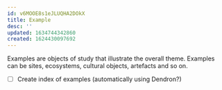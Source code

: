 ```yaml
---
id: v6MOOE8s1eJLUQHA2DOkX
title: Example
desc: ''
updated: 1634744342860
created: 1624430097692
---
```

Examples are objects of study that illustrate the overall theme. Examples can be sites, ecosystems, cultural objects, artefacts and so on.

- [ ] Create index of examples (automatically using Dendron?)
